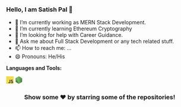 ### Hello, I am Satish Pal 👋



- 🔭 I’m currently working as MERN Stack Development.
- 🌱 I’m currently learning Ethereum Cryptography
- 🤔 I’m looking for help with Career Guidance.
- 💬 Ask me about Full Stack Development or any tech related stuff.
- 📫 How to reach me: ...
- 😄 Pronouns: He/His

**Languages and Tools:**  

<code><img height="20" src="https://raw.githubusercontent.com/github/explore/80688e429a7d4ef2fca1e82350fe8e3517d3494d/topics/javascript/javascript.png"></code>
<code><img height="20" src="https://raw.githubusercontent.com/github/explore/80688e429a7d4ef2fca1e82350fe8e3517d3494d/topics/nodejs/nodejs.png"></code>    


<div align="center">

### Show some ❤️ by starring some of the repositories!

</div>
